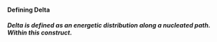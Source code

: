 #### Defining Delta 

##### Delta is defined as an energetic distribution along a nucleated path. Within this construct. 
